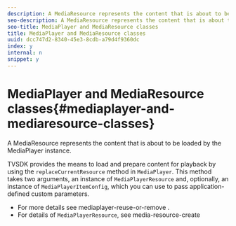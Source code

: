 ```yaml
---
description: A MediaResource represents the content that is about to be loaded by the MediaPlayer instance.
seo-description: A MediaResource represents the content that is about to be loaded by the MediaPlayer instance.
seo-title: MediaPlayer and MediaResource classes
title: MediaPlayer and MediaResource classes
uuid: dcc747d2-8340-45e3-8cdb-a79d4f9360dc
index: y
internal: n
snippet: y
---
```


# MediaPlayer and MediaResource classes{#mediaplayer-and-mediaresource-classes}

A MediaResource represents the content that is about to be loaded by the MediaPlayer instance.

<a id="section_431AB7221E0249BF949EC72EEB9B428A"></a>

TVSDK provides the means to load and prepare content for playback by using the `replaceCurrentResource` method in `MediaPlayer`. This method takes two arguments, an instance of `MediaPlayerResource` and, optionally, an instance of `MediaPlayerItemConfig`, which you can use to pass application-defined custom parameters.

* For more details see  mediaplayer-reuse-or-remove . 
* For details of `MediaPlayerResource`, see  media-resource-create

